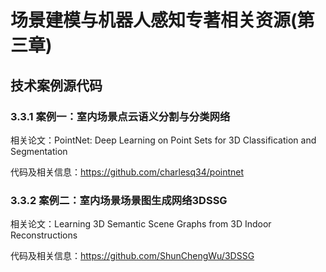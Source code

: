 # 场景建模与机器人感知专著相关资源(第三章)
## 技术案例源代码
### 3.3.1 案例一：室内场景点云语义分割与分类网络
相关论文：PointNet: Deep Learning on Point Sets for 3D Classification and Segmentation

代码及相关信息：https://github.com/charlesq34/pointnet

### 3.3.2 案例二：室内场景场景图生成网络3DSSG
相关论文：Learning 3D Semantic Scene Graphs from 3D Indoor Reconstructions

代码及相关信息：https://github.com/ShunChengWu/3DSSG
